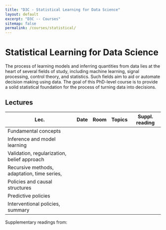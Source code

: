 ```yaml
---
title: "D3C - Statistical Learning for Data Science"
layout: default
excerpt: "D3C -- Courses"
sitemap: false
permalink: /courses/statistical/
---
```


# Statistical Learning for Data Science

The process of learning models and inferring quantities from data lies at the heart of several fields of study, including machine learning, signal
processing, control theory, and statistics. Such fields aim to aid or automate decision making using data. The goal of this PhD-level course is to provide a solid
statistical foundation for the process of turning data into decisions.

## Lectures

| Lec. | Date | Room | Topics | Suppl. reading | 
|------|------|------|--------|----------------|
| Fundamental concepts |      |      |        |                |  
| Inference and model learning |      |      |        |                |  
| Validation, regularization, belief approach |      |      |        |                |  
| Recursive methods, adaptation, time series,  |      |      |        |                |  
| Policies and causal structures |      |      |        |                |  
| Predictive policies |      |      |        |                |  
| Interventional policies, summary |      |      |        |                |  


Supplementary readings from:
